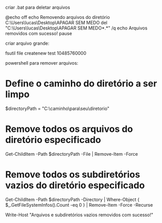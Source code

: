 criar .bat para deletar arquivos

@echo off
echo Removendo arquivos do diretório C:\Users\lucas\Desktop\APAGAR SEM MEDO
del "C:\Users\lucas\Desktop\APAGAR SEM MEDO\*.*" /q
echo Arquivos removidos com sucesso!
pause

criar arquivo grande:

fsutil file createnew test 10485760000

powershell para remover arquivos:

# Define o caminho do diretório a ser limpo
$directoryPath = "C:\caminho\para\seu\diretorio"

# Remove todos os arquivos do diretório especificado
Get-ChildItem -Path $directoryPath -File | Remove-Item -Force

# Remove todos os subdiretórios vazios do diretório especificado
Get-ChildItem -Path $directoryPath -Directory | Where-Object { $_.GetFileSystemInfos().Count -eq 0 } | Remove-Item -Force -Recurse

Write-Host "Arquivos e subdiretórios vazios removidos com sucesso!"

